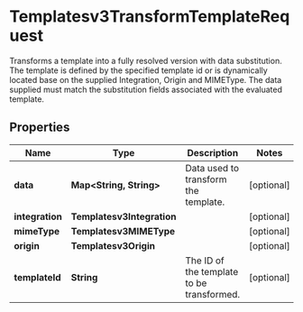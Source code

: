 

# Templatesv3TransformTemplateRequest

Transforms a template into a fully resolved version with data substitution.  The template is defined by the specified  template id or is dynamically located base on the supplied Integration, Origin and MIMEType.  The data supplied  must match the substitution fields associated with the evaluated template.

## Properties

| Name | Type | Description | Notes |
|------------ | ------------- | ------------- | -------------|
|**data** | **Map&lt;String, String&gt;** | Data used to transform the template. |  [optional] |
|**integration** | **Templatesv3Integration** |  |  [optional] |
|**mimeType** | **Templatesv3MIMEType** |  |  [optional] |
|**origin** | **Templatesv3Origin** |  |  [optional] |
|**templateId** | **String** | The ID of the template to be transformed. |  [optional] |




